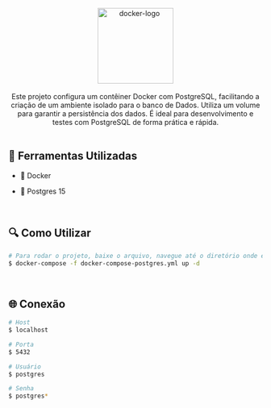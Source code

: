 <div align="center"> <br> 
  <img align="center" alt="docker-logo" height="150" width="150" src="https://cdn.jsdelivr.net/gh/devicons/devicon@latest/icons/docker/docker-plain-wordmark.svg" />
</div> <br> 

<div align="center">
  Este projeto configura um contêiner Docker com PostgreSQL, facilitando a criação de um ambiente isolado para o banco de Dados. Utiliza um volume para garantir a persistência dos dados. É ideal para desenvolvimento e testes com PostgreSQL de forma prática e 
  rápida.
</div>

 <br> 

## 🚀 Ferramentas Utilizadas

* 🐳 Docker

* 🐘 Postgres 15


 <br> 


## 🔍 Como Utilizar

```bash
# Para rodar o projeto, baixe o arquivo, navegue até o diretório onde está salvo e execute:
$ docker-compose -f docker-compose-postgres.yml up -d
```

 <br> 
 
## 🌐 Conexão

```bash
# Host
$ localhost

# Porta
$ 5432

# Usuário
$ postgres

# Senha
$ postgres*
```
